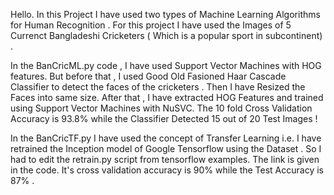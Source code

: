 Hello. In this Project I have used two types of Machine Learning Algorithms for Human Recognition . For this project I have used the Images of 5 Currenct Bangladeshi Cricketers ( Which is a popular sport in subcontinent) . 

In the BanCricML.py code , I have used Support Vector Machines with HOG features. But before that , I used Good Old Fasioned Haar Cascade Classifier to detect the faces of the cricketers . Then I have Resized the Faces into same size. 
After that , I have extracted HOG Features and trained using Support Vector Machines with NuSVC. The 10 fold Cross Validation Accuracy is 93.8% while the Classifier Detected 15 out of 20 Test Images !


In the BanCricTF.py I have used the concept of Transfer Learning i.e. I have retrained the Inception model of Google Tensorflow using the Dataset . So I had to edit the retrain.py script from tensorflow examples. The link is given in the code. It's cross validation accuracy is 90% while the Test Accuracy is 87% . 


